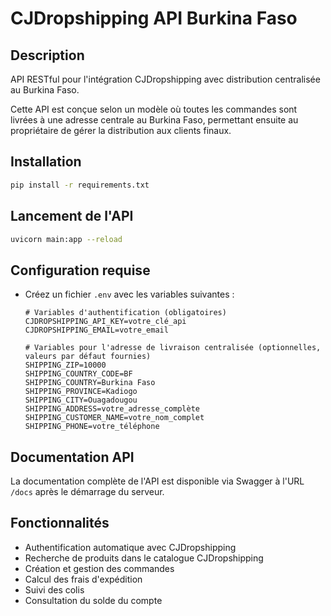 # CJDropshipping API Burkina Faso

## Description
API RESTful pour l'intégration CJDropshipping avec distribution centralisée au Burkina Faso.

Cette API est conçue selon un modèle où toutes les commandes sont livrées à une adresse centrale au Burkina Faso,
permettant ensuite au propriétaire de gérer la distribution aux clients finaux.

## Installation

```bash
pip install -r requirements.txt
```

## Lancement de l'API

```bash
uvicorn main:app --reload
```

## Configuration requise
- Créez un fichier `.env` avec les variables suivantes :
  ```
  # Variables d'authentification (obligatoires)
  CJDROPSHIPPING_API_KEY=votre_clé_api
  CJDROPSHIPPING_EMAIL=votre_email
  
  # Variables pour l'adresse de livraison centralisée (optionnelles, valeurs par défaut fournies)
  SHIPPING_ZIP=10000
  SHIPPING_COUNTRY_CODE=BF
  SHIPPING_COUNTRY=Burkina Faso
  SHIPPING_PROVINCE=Kadiogo
  SHIPPING_CITY=Ouagadougou
  SHIPPING_ADDRESS=votre_adresse_complète
  SHIPPING_CUSTOMER_NAME=votre_nom_complet
  SHIPPING_PHONE=votre_téléphone
  ```

## Documentation API
La documentation complète de l'API est disponible via Swagger à l'URL `/docs` après le démarrage du serveur.

## Fonctionnalités
- Authentification automatique avec CJDropshipping
- Recherche de produits dans le catalogue CJDropshipping
- Création et gestion des commandes
- Calcul des frais d'expédition
- Suivi des colis
- Consultation du solde du compte

